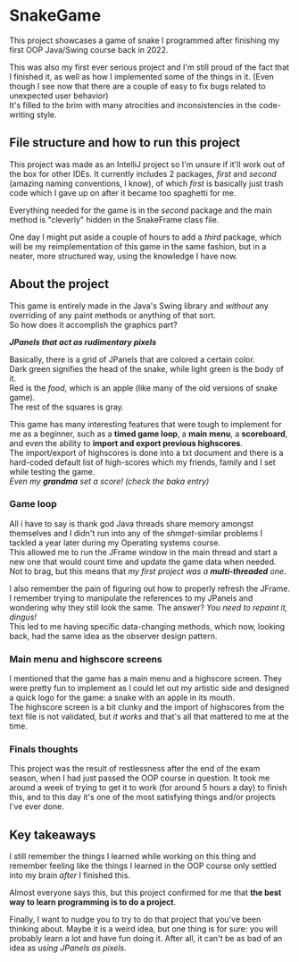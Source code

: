 # SnakeGame
 
This project showcases a game of snake I programmed after finishing my first OOP Java/Swing course back in 2022. 

This was also my first ever serious project and I'm still proud of the fact that I finished it, as well as how I implemented some of the things in it. (Even though I see now that there are a couple of easy to fix bugs related to unexpected user behavior) \
It's filled to the brim with many atrocities and inconsistencies in the code-writing style.

## File structure and how to run this project

This project was made as an IntelliJ project so I'm unsure if it'll work out of the box for other IDEs.
It currently includes 2 packages, _first_ and _second_ (amazing naming conventions, I know), of which _first_ is basically just trash code which I gave up on after it became too spaghetti for me. 

Everything needed for the game is in the _second_ package and the main method is "cleverly" hidden in the SnakeFrame class file.

One day I might put aside a couple of hours to add a _third_ package, which will be my reimplementation of this game in the same fashion, but in a neater, more structured way, using the knowledge I have now.

## About the project

This game is entirely made in the Java's Swing library and *without* any overriding of any paint methods or anything of that sort. \
So how does it accomplish the graphics part? 

***JPanels that act as rudimentary pixels***

Basically, there is a grid of JPanels that are colored a certain color. \
Dark green signifies the head of the snake, while light green is the body of it. \
Red is the _food_, which is an apple (like many of the old versions of snake game). \
The rest of the squares is gray.

This game has many interesting features that were tough to implement for me as a beginner, such as a **timed game loop**, a **main menu**, a **scoreboard**, and even the ability to **import and export previous highscores**. \
The import/export of highscores is done into a txt document and there is a hard-coded default list of high-scores which my friends, family and I set while testing the game. \
_Even my **grandma** set a score! (check the baka entry)_

### Game loop
All i have to say is thank god Java threads share memory amongst themselves and I didn't run into any of the _shmget_-similar problems I tackled a year later during my Operating systems course. \
This allowed me to run the JFrame window in the main thread and start a new one that would count time and update the game data when needed. \
Not to brag, but this means that _my first project was a **multi-threaded** one_. 

I also remember the pain of figuring out how to properly refresh the JFrame. I remember trying to manipulate the references to my JPanels and wondering why they still look the same. The answer? _You need to repaint it, dingus!_ \
This led to me having specific data-changing methods, which now, looking back, had the same idea as the observer design pattern.

### Main menu and highscore screens
I mentioned that the game has a main menu and a highscore screen. They were pretty fun to implement as I could let out my artistic side and designed a quick logo for the game: a snake with an apple in its mouth. \
The highscore screen is a bit clunky and the import of highscores from the text file is not validated, but _it works_ and that's all that mattered to me at the time.

### Finals thoughts
This project was the result of restlessness after the end of the exam season, when I had just passed the OOP course in question. It took me around a week of trying to get it to work (for around 5 hours a day) to finish this, and to this day it's one of the most satisfying things and/or projects I've ever done.

## Key takeaways

I still remember the things I learned while working on this thing and remember feeling like the things I learned in the OOP course only settled into my brain _after_ I finished this.

Almost everyone says this, but this project confirmed for me that **the best way to learn programming is to do a project**.

Finally, I want to nudge you to try to do that project that you've been thinking about. Maybe it is a weird idea, but one thing is for sure: you will probably learn a lot and have fun doing it. After all, it can't be as bad of an idea as _using JPanels as pixels_.